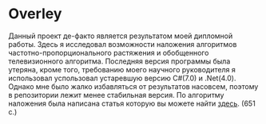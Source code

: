 # Overley
Данный проект де-факто является результатом моей дипломной работы. Здесь я исследовал возможности наложения алгоритмов частотно-пропорционального растяжения и обобщенного телевизионного алгоритма. Последняя версия программы была утеряна, кроме того, требованию моего научного руководителя я использовал успользовал устаревшую версию C#(7.0) и .Net(4.0). Однако мне было жалко избавляться от результатов насовсем, поэтому в репозитории лежит менее стабильная версия.
По алгоритму наложения была написана статья которую вы можете найти [здесь](https://www.ystu.ru/files/74%20%D0%9D%D0%A2%D0%9A%20%D1%87%D0%B0%D1%81%D1%82%D1%8C%201.pdf). (651 c.)
